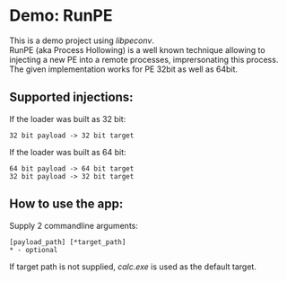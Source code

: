 # Demo: RunPE
This is a demo project using _libpeconv_.<br/>
RunPE (aka Process Hollowing) is a well known technique allowing to injecting a new PE into a remote processes, imprersonating this process.
The given implementation works for PE 32bit as well as 64bit.<br/>

Supported injections:
-
If the loader was built as 32 bit:
```
32 bit payload -> 32 bit target
```
If the loader was built as 64 bit:
```
64 bit payload -> 64 bit target
32 bit payload -> 32 bit target
```

How to use the app:
-
Supply 2 commandline arguments:
```
[payload_path] [*target_path]
* - optional
```
If target path is not supplied, _calc.exe_ is used as the default target.

